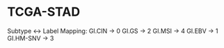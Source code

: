 # TCGA-STAD

Subtype ↔ Label Mapping:
GI.CIN -> 0
GI.GS -> 2
GI.MSI -> 4
GI.EBV -> 1
GI.HM-SNV -> 3
